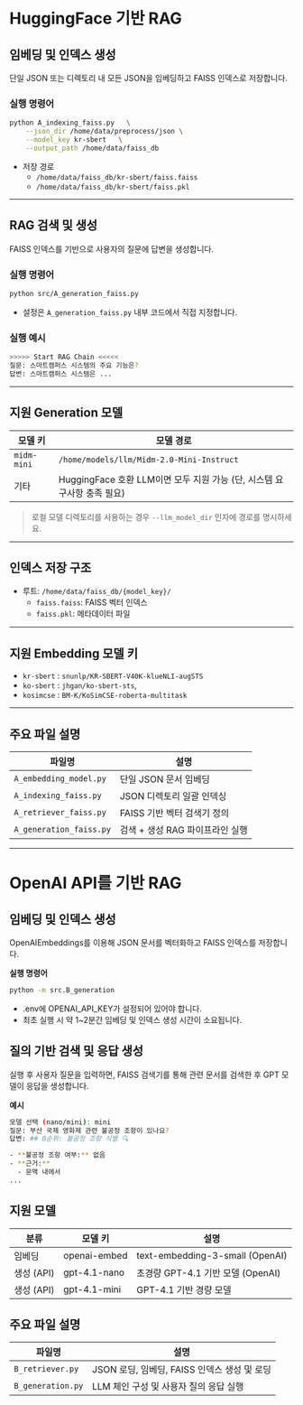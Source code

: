 # HuggingFace 기반 RAG
## 임베딩 및 인덱스 생성

단일 JSON 또는 디렉토리 내 모든 JSON을 임베딩하고 FAISS 인덱스로 저장합니다.

### 실행 명령어

```bash
python A_indexing_faiss.py   \
    --json_dir /home/data/preprocess/json \
    --model_key kr-sbert   \
    --output_path /home/data/faiss_db
```

- 저장 경로 
  - `/home/data/faiss_db/kr-sbert/faiss.faiss`
  - `/home/data/faiss_db/kr-sbert/faiss.pkl`

---

## RAG 검색 및 생성

FAISS 인덱스를 기반으로 사용자의 질문에 답변을 생성합니다.

### 실행 명령어

```bash
python src/A_generation_faiss.py
```

- 설정은 `A_generation_faiss.py` 내부 코드에서 직접 지정합니다.

### 실행 예시

```bash
>>>>> Start RAG Chain <<<<<
질문: 스마트캠퍼스 시스템의 주요 기능은?
답변: 스마트캠퍼스 시스템은 ...
```

---

## 지원 Generation 모델

| 모델 키 | 모델 경로|
|---------|-----------------------------------|
| `midm-mini` | `/home/models/llm/Midm-2.0-Mini-Instruct` |
| 기타 | HuggingFace 호환 LLM이면 모두 지원 가능 (단, 시스템 요구사항 충족 필요) |

> 로컬 모델 디렉토리를 사용하는 경우 `--llm_model_dir` 인자에 경로를 명시하세요.

---

## 인덱스 저장 구조

- 루트: `/home/data/faiss_db/{model_key}/`
  - `faiss.faiss`: FAISS 벡터 인덱스
  - `faiss.pkl`: 메타데이터 파일

---

## 지원 Embedding 모델 키

- `kr-sbert` : `snunlp/KR-SBERT-V40K-klueNLI-augSTS`
- `ko-sbert` : `jhgan/ko-sbert-sts`,
- `kosimcse` : `BM-K/KoSimCSE-roberta-multitask`

---

## 주요 파일 설명

| 파일명 | 설명 |
|--------|------|
| `A_embedding_model.py` | 단일 JSON 문서 임베딩 |
| `A_indexing_faiss.py` | JSON 디렉토리 일괄 인덱싱 |
| `A_retriever_faiss.py` | FAISS 기반 벡터 검색기 정의 |
| `A_generation_faiss.py` | 검색 + 생성 RAG 파이프라인 실행 |

---

# OpenAI API를 기반 RAG
## 임베딩 및 인덱스 생성

OpenAIEmbeddings를 이용해 JSON 문서를 벡터화하고 FAISS 인덱스를 저장합니다.

**실행 명령어**
```bash
python -m src.B_generation
```
* .env에 OPENAI_API_KEY가 설정되어 있어야 합니다.
* 최초 실행 시 약 1~2분간 임베딩 및 인덱스 생성 시간이 소요됩니다.

## 질의 기반 검색 및 응답 생성
실행 후 사용자 질문을 입력하면, FAISS 검색기를 통해 관련 문서를 검색한 후 GPT 모델이 응답을 생성합니다.

**예시**
```bash
모델 선택 (nano/mini): mini
질문: 부산 국제 영화제 관련 불공정 조항이 있나요?
답변: ## 0순위: 불공정 조항 식별 🔍

- **불공정 조항 여부:** 없음  
- **근거:**  
  - 문맥 내에서
...
```

## 지원 모델

| 분류       | 모델 키      | 설명                             |
|------------|---------------|----------------------------------|
| 임베딩     | openai-embed  | text-embedding-3-small (OpenAI) |
| 생성 (API) | gpt-4.1-nano  | 초경량 GPT-4.1 기반 모델 (OpenAI) |
| 생성 (API) | gpt-4.1-mini  | GPT-4.1 기반 경량 모델          |

## 주요 파일 설명

| 파일명            | 설명                                      |
|-------------------|-------------------------------------------|
| `B_retriever.py`  | JSON 로딩, 임베딩, FAISS 인덱스 생성 및 로딩 |
| `B_generation.py` | LLM 체인 구성 및 사용자 질의 응답 실행       |